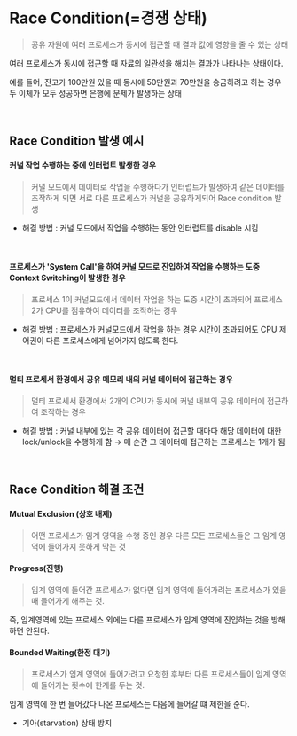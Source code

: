 # Race Condition(=경쟁 상태)

> 공유 자원에 여러 프로세스가 동시에 접근할 때 결과 값에 영향을 줄 수 있는 상태

여러 프로세스가 동시에 접근할 때 자료의 일관성을 해치는 결과가 나타나는 상태이다. 

예를 들어, 잔고가 100만원 있을 때 동시에 50만원과 70만원을 송금하려고 하는 경우 두 이체가 모두 성공하면 은행에 문제가 발생하는 상태

<br>

## Race Condition 발생 예시

#### 커널 작업 수행하는 중에 인터럽트 발생한 경우

> 커널 모드에서 데이터로 작업을 수행하다가 인터럽트가 발생하여 같은 데이터를 조작하게 되면 서로 다른 프로세스가 커널을 공유하게되어 Race condition 발생
    
- 해결 방법 : 커널 모드에서 작업을 수행하는 동안 인터럽트를 disable 시킴

<br>
   
#### 프로세스가 'System Call'을 하여 커널 모드로 진입하여 작업을 수행하는 도중 Context Switching이 발생한 경우
    
> 프로세스 1이 커널모드에서 데이터 작업을 하는 도중 시간이 초과되어 프로세스 2가 CPU를 점유하여 데이터를 조작하는 경우
    
- 해결 방법 : 프로세스가 커널모드에서 작업을 하는 경우 시간이 초과되어도 CPU 제어권이 다른 프로세스에게 넘어가지 않도록 한다.

<br>

#### 멀티 프로세서 환경에서 공유 메모리 내의 커널 데이터에 접근하는 경우
    
> 멀티 프로세서 환경에서 2개의 CPU가 동시에 커널 내부의 공유 데이터에 접근하여 조작하는 경우
    
- 해결 방법 : 커널 내부에 있는 각 공유 데이터에 접근할 때마다 해당 데이터에 대한 lock/unlock을 수행하게 함 → 매 순간 그 데이터에 접근하는 프로세스는 1개가 됨



<br>



## Race Condition 해결 조건

#### Mutual Exclusion (상호 배제)

  > 어떤 프로세스가 임계 영역을 수행 중인 경우 다른 모든 프로세스들은 그 임계 영역에 들어가지 못하게 막는 것

#### Progress(진행)

  > 임계 영역에 들어간 프로세스가 없다면 임계 영역에 들어가려는 프로세스가 있을 때 들어가게 해주는 것. 
  
  즉, 임계영역에 있는 프로세스 외에는 다른 프로세스가 임계 영역에 진입하는 것을 방해하면 안된다.

#### Bounded Waiting(한정 대기)

  > 프로세스가 임계 영역에 들어가려고 요청한 후부터 다른 프로세스들이 임계 영역에 들어가는 횟수에 한계를 두는 것.
  
  임계 영역에 한 번 들어갔다 나온 프로세스는 다음에 들어갈 떄 제한을 준다.
  - 기아(starvation) 상태 방지
